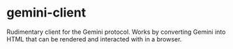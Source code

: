# gemini-client

Rudimentary client for the Gemini protocol. Works by converting Gemini into HTML that can be rendered and interacted with in a browser.
